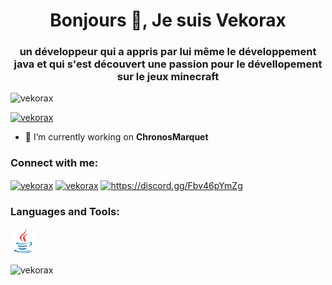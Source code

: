 <h1 align="center">Bonjours 👋, Je suis Vekorax</h1>
<h3 align="center">un développeur qui a appris par lui même le développement java et qui s'est découvert une passion pour le dévellopement sur le jeux minecraft</h3>

<p align="left"> <img src="https://komarev.com/ghpvc/?username=vekorax&label=Profile%20views&color=0e75b6&style=flat" alt="vekorax" /> </p>

<p align="left"> <a href="https://github.com/ryo-ma/github-profile-trophy"><img src="https://github-profile-trophy.vercel.app/?username=vekorax" alt="vekorax" /></a> </p>

- 🔭 I’m currently working on **ChronosMarquet**

<h3 align="left">Connect with me:</h3>
<p align="left">
<a href="https://twitter.com/vekorax" target="blank"><img align="center" src="https://raw.githubusercontent.com/rahuldkjain/github-profile-readme-generator/neutral-icons/src/images/icons/Social/twitter.svg" alt="vekorax" height="30" width="40" /></a>
<a href="https://www.youtube.com/c/vekorax" target="blank"><img align="center" src="https://raw.githubusercontent.com/rahuldkjain/github-profile-readme-generator/neutral-icons/src/images/icons/Social/youtube.svg" alt="vekorax" height="30" width="40" /></a>
<a href="https://discord.gg/https://discord.gg/Fbv46pYmZg" target="blank"><img align="center" src="https://raw.githubusercontent.com/rahuldkjain/github-profile-readme-generator/neutral-icons/src/images/icons/Social/discord.svg" alt="https://discord.gg/Fbv46pYmZg" height="30" width="40" /></a>
</p>

<h3 align="left">Languages and Tools:</h3>
<p align="left"> <a href="https://www.java.com" target="_blank"> <img src="https://raw.githubusercontent.com/devicons/devicon/master/icons/java/java-original.svg" alt="java" width="40" height="40"/> </a> </p>

<p><img align="center" src="https://github-readme-stats.vercel.app/api/top-langs?username=vekorax&show_icons=true&locale=en&layout=compact" alt="vekorax" /></p>

